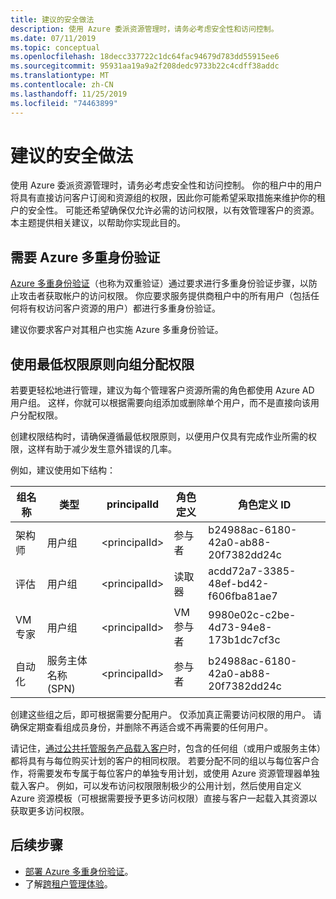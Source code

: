 ```yaml
---
title: 建议的安全做法
description: 使用 Azure 委派资源管理时，请务必考虑安全性和访问控制。
ms.date: 07/11/2019
ms.topic: conceptual
ms.openlocfilehash: 18decc337722c1dc64fac94679d783dd55915ee6
ms.sourcegitcommit: 95931aa19a9a2f208dedc9733b22c4cdff38addc
ms.translationtype: MT
ms.contentlocale: zh-CN
ms.lasthandoff: 11/25/2019
ms.locfileid: "74463899"
---
```

# <a name="recommended-security-practices"></a>建议的安全做法

使用 Azure 委派资源管理时，请务必考虑安全性和访问控制。 你的租户中的用户将具有直接访问客户订阅和资源组的权限，因此你可能希望采取措施来维护你的租户的安全性。 可能还希望确保仅允许必需的访问权限，以有效管理客户的资源。 本主题提供相关建议，以帮助你实现此目的。

## <a name="require-azure-multi-factor-authentication"></a>需要 Azure 多重身份验证

[Azure 多重身份验证](../../active-directory/authentication/concept-mfa-howitworks.md)（也称为双重验证）通过要求进行多重身份验证步骤，以防止攻击者获取帐户的访问权限。 你应要求服务提供商租户中的所有用户（包括任何将有权访问客户资源的用户）都进行多重身份验证。

建议你要求客户对其租户也实施 Azure 多重身份验证。

## <a name="assign-permissions-to-groups-using-the-principle-of-least-privilege"></a>使用最低权限原则向组分配权限

若要更轻松地进行管理，建议为每个管理客户资源所需的角色都使用 Azure AD 用户组。 这样，你就可以根据需要向组添加或删除单个用户，而不是直接向该用户分配权限。

创建权限结构时，请确保遵循最低权限原则，以便用户仅具有完成作业所需的权限，这样有助于减少发生意外错误的几率。

例如，建议使用如下结构：

|组名称  |类型  |principalId  |角色定义  |角色定义 ID  |
|---------|---------|---------|---------|---------|
|架构师     |用户组         |\<principalId\>         |参与者         |b24988ac-6180-42a0-ab88-20f7382dd24c  |
|评估     |用户组         |\<principalId\>         |读取器         |acdd72a7-3385-48ef-bd42-f606fba81ae7  |
|VM 专家     |用户组         |\<principalId\>         |VM 参与者         |9980e02c-c2be-4d73-94e8-173b1dc7cf3c  |
|自动化     |服务主体名称 (SPN)         |\<principalId\>         |参与者         |b24988ac-6180-42a0-ab88-20f7382dd24c  |

创建这些组之后，即可根据需要分配用户。 仅添加真正需要访问权限的用户。 请确保定期查看组成员身份，并删除不再适合或不再需要的任何用户。

请记住，[通过公共托管服务产品载入客户](../how-to/publish-managed-services-offers.md)时，包含的任何组（或用户或服务主体）都将具有与每位购买计划的客户的相同权限。 若要分配不同的组以与每位客户合作，将需要发布专属于每位客户的单独专用计划，或使用 Azure 资源管理器单独载入客户。 例如，可以发布访问权限限制极少的公用计划，然后使用自定义 Azure 资源模板（可根据需要授予更多访问权限）直接与客户一起载入其资源以获取更多访问权限。


## <a name="next-steps"></a>后续步骤

- [部署 Azure 多重身份验证](../../active-directory/authentication/howto-mfa-getstarted.md)。
- 了解[跨租户管理体验](cross-tenant-management-experience.md)。
